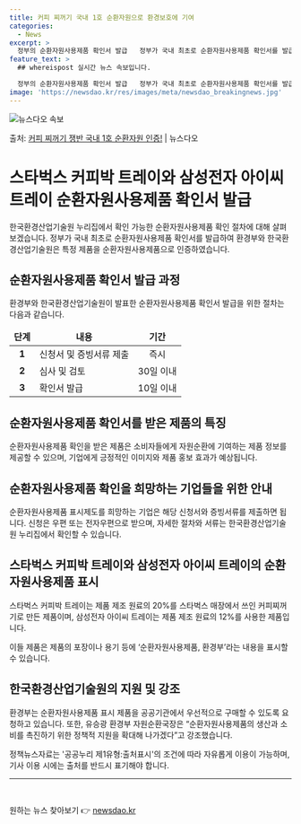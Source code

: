 ```yaml
---
title: 커피 찌꺼기 국내 1호 순환자원으로 환경보호에 기여
categories:
  - News
excerpt: >
  정부의 순환자원사용제품 확인서 발급   정부가 국내 최초로 순환자원사용제품 확인서를 발급합니다. 환경부와 한…
feature_text: >
  ## whereispost 실시간 뉴스 속보입니다.

  정부의 순환자원사용제품 확인서 발급   정부가 국내 최초로 순환자원사용제품 확인서를 발급합니다. 환경부와 한…
image: 'https://newsdao.kr/res/images/meta/newsdao_breakingnews.jpg'
---
```


![뉴스다오 속보](https://newsdao.kr/res/images/meta/newsdao_breakingnews.jpg)

<p>출처: <a href="https://newsdao.kr/4033" rel="dofollow">커피 찌꺼기 쟁반 국내 1호 순환자원 인증!</a> | 뉴스다오</p>

<h1>스타벅스 커피박 트레이와 삼성전자 아이씨 트레이 순환자원사용제품 확인서 발급</h1>

<p data-ke-size="size16">한국환경산업기술원 누리집에서 확인 가능한 순환자원사용제품 확인 절차에 대해 살펴보겠습니다. 정부가 국내 최초로 순환자원사용제품 확인서를 발급하여 환경부와 한국환경산업기술원은 특정 제품을 순환자원사용제품으로 인증하였습니다.</p>

<h2 data-ke-size="size26">순환자원사용제품 확인서 발급 과정</h2>

<p data-ke-size="size16">환경부와 한국환경산업기술원이 발표한 순환자원사용제품 확인서 발급을 위한 절차는 다음과 같습니다.</p>

<table>
    <thead>
        <tr>
            <td style="text-align: center; height: 17px;"><b>단계</b></td>
            <td style="text-align: center; height: 17px;"><b>내용</b></td>
            <td style="text-align: center; height: 17px;"><b>기간</b></td>
        </tr>
    </thead>
    <tbody>
        <tr>
            <td style="text-align: center; height: 17px;"><b>1</b></td>
            <td>신청서 및 증빙서류 제출</td>
            <td style="text-align: center;">즉시</td>
        </tr>
        <tr>
            <td style="text-align: center; height: 17px;"><b>2</b></td>
            <td>심사 및 검토</td>
            <td style="text-align: center;">30일 이내</td>
        </tr>
        <tr>
            <td style="text-align: center; height: 17px;"><b>3</b></td>
            <td>확인서 발급</td>
            <td style="text-align: center;">10일 이내</td>
        </tr>
    </tbody>
</table>

<h2 data-ke-size="size26">순환자원사용제품 확인서를 받은 제품의 특징</h2>

<p data-ke-size="size16">순환자원사용제품 확인을 받은 제품은 소비자들에게 자원순환에 기여하는 제품 정보를 제공할 수 있으며, 기업에게 긍정적인 이미지와 제품 홍보 효과가 예상됩니다.</p>

<h2 data-ke-size="size26">순환자원사용제품 확인을 희망하는 기업들을 위한 안내</h2>

<p data-ke-size="size16">순환자원사용제품 표시제도를 희망하는 기업은 해당 신청서와 증빙서류를 제출하면 됩니다. 신청은 우편 또는 전자우편으로 받으며, 자세한 절차와 서류는 한국환경산업기술원 누리집에서 확인할 수 있습니다.</p>

<h2 data-ke-size="size26">스타벅스 커피박 트레이와 삼성전자 아이씨 트레이의 순환자원사용제품 표시</h2>

<p data-ke-size="size16">스타벅스 커피박 트레이는 제품 제조 원료의 20%를 스타벅스 매장에서 쓰인 커피찌꺼기로 만든 제품이며, 삼성전자 아이씨 트레이는 제품 제조 원료의 12%를 사용한 제품입니다.</p>

<p data-ke-size="size16">이들 제품은 제품의 포장이나 용기 등에 ‘순환자원사용제품, 환경부’라는 내용을 표시할 수 있습니다.</p>

<h2 data-ke-size="size26">한국환경산업기술원의 지원 및 강조</h2>

<p data-ke-size="size16">환경부는 순환자원사용제품 표시 제품을 공공기관에서 우선적으로 구매할 수 있도록 요청하고 있습니다. 또한, 유승광 환경부 자원순환국장은 “순환자원사용제품의 생산과 소비를 촉진하기 위한 정책적 지원을 확대해 나가겠다”고 강조했습니다.</p>

<p data-ke-size="size16">정책뉴스자료는 '공공누리 제1유형:출처표시'의 조건에 따라 자유롭게 이용이 가능하며, 기사 이용 시에는 출처를 반드시 표기해야 합니다.</p>

<hr>

<p data-ke-size="size16">&nbsp;</p> 

원하는 뉴스 찾아보기 👉 <a href="https://newsdao.kr" rel="dofollow">newsdao.kr</a>


